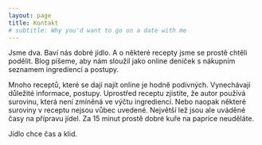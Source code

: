 ```yaml
---
layout: page
title: Kontakt
# subtitle: Why you'd want to go on a date with me
---
```


Jsme dva. Baví nás dobré jídlo. A o některé recepty jsme se prostě chtěli podělit. Blog píšeme, aby nám sloužil jako online deníček s nákupním seznamem ingrediencí a postupy.

Mnoho receptů, které se dají najít online je hodně podivných. Vynechávají důležité informace, postupy. Uprostřed receptu zjistíte, že autor používá surovinu, která není zmíněná ve výčtu ingrediencí. Nebo naopak některé suroviny v receptu nejsou vůbec uvedené. Největší lež jsou ale uváděné časy na přípravu jídel. Za 15 minut prostě dobré kuře na paprice neuděláte.

Jídlo chce čas a klid. 
